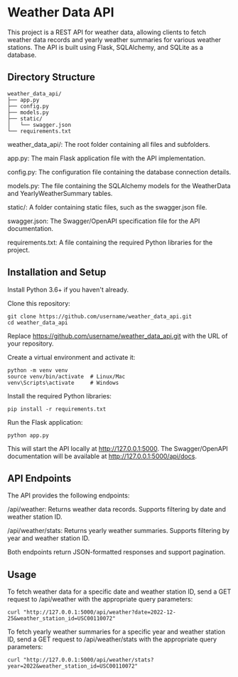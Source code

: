 # Weather Data API

This project is a REST API for weather data, allowing clients to fetch weather data records and yearly weather summaries for various weather stations. The API is built using Flask, SQLAlchemy, and SQLite as a database.

## Directory Structure

	weather_data_api/
	├── app.py
	├── config.py
	├── models.py
	├── static/
	│   └── swagger.json
	└── requirements.txt

weather_data_api/: The root folder containing all files and subfolders.

app.py: The main Flask application file with the API implementation.

config.py: The configuration file containing the database connection details.

models.py: The file containing the SQLAlchemy models for the WeatherData and YearlyWeatherSummary tables.

static/: A folder containing static files, such as the swagger.json file.

swagger.json: The Swagger/OpenAPI specification file for the API documentation.

requirements.txt: A file containing the required Python libraries for the project.


## Installation and Setup
Install Python 3.6+ if you haven't already.

Clone this repository:

	git clone https://github.com/username/weather_data_api.git
	cd weather_data_api

Replace https://github.com/username/weather_data_api.git with the URL of your repository.

Create a virtual environment and activate it:

	python -m venv venv
	source venv/bin/activate  # Linux/Mac
	venv\Scripts\activate     # Windows

Install the required Python libraries:

	pip install -r requirements.txt

Run the Flask application:

	python app.py

This will start the API locally at http://127.0.0.1:5000. The Swagger/OpenAPI documentation will be available at http://127.0.0.1:5000/api/docs.

## API Endpoints

The API provides the following endpoints:

/api/weather: Returns weather data records. Supports filtering by date and weather station ID.

/api/weather/stats: Returns yearly weather summaries. Supports filtering by year and weather station ID.

Both endpoints return JSON-formatted responses and support pagination.

## Usage

To fetch weather data for a specific date and weather station ID, send a GET request to /api/weather with the appropriate query parameters:

	curl "http://127.0.0.1:5000/api/weather?date=2022-12-25&weather_station_id=USC00110072"

To fetch yearly weather summaries for a specific year and weather station ID, send a GET request to /api/weather/stats with the appropriate query parameters:

	curl "http://127.0.0.1:5000/api/weather/stats?year=2022&weather_station_id=USC00110072"
